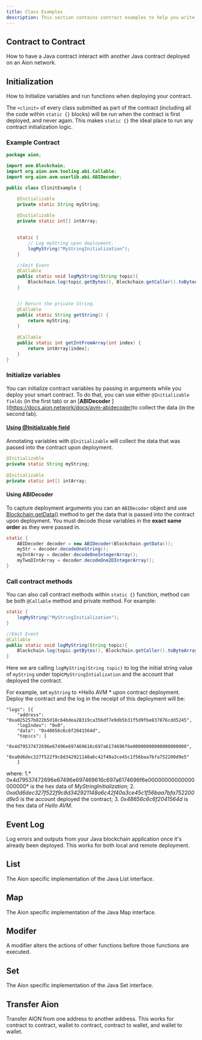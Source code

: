 ```yaml
---
title: Class Examples
description: This section contains contract examples to help you write your Java contract!
---
```


## Contract to Contract

How to have a Java contract interact with another Java contract deployed on an Aion network.

## Initialization

How to Initialize variables and run functions when deploying your contract.

The `<clinit>` of every class submitted as part of the contract (including all the code within `static {}` blocks) will be run when the contract is first deployed, and never again.  This makes `static {}` the ideal place to run any contract initialization logic.

### Example Contract

```java
package aion;

import avm.Blockchain;
import org.aion.avm.tooling.abi.Callable;
import org.aion.avm.userlib.abi.ABIDecoder;

public class ClinitExample {

    @Initializable
    private static String myString;
  
    @Initializable
    private static int[] intArray;
  	

    static {      
      	// Log myString upon deployment.
      	logMyString("MyStringInitialization");
    }

  	//Emit Event
  	@Callable
    public static void logMyString(String topic){
        Blockchain.log(topic.getBytes(), Blockchain.getCaller().toByteArray(), myString.getBytes());
    }


    // Return the private String.
    @Callable
    public static String getString() {
        return myString;
    }
  
    @Callable
    public static int getIntFromArray(int index) {
        return intArray[index];
    }
}
```

### Initialize variables

You can initialize contract variables by passing in arguments while you deploy your smart contract. To do that, you can use either `@Initializable fields` (in the first tab) or
an [**ABIDecoder** ]((https://docs.aion.network/docs/avm-abidecoder)to collect the data (in the second tab). 

#### [Using @Initializable field](https://docs.aion.network/docs/initializable-fields) 
Annotating variables with `@Initializable`  will collect the data that was passed into the contract upon deployment.

```java
@Initializable
private static String myString;
  
@Initializable
private static int[] intArray;
```

#### Using ABIDecoder
To capture deployment arguments you can an `ABIDecoder` object and use [Blockchain.getData()](https://avm-api.aion.network/avm/blockchain#getData%28%29) method to get the data that is passed into the contract upon deployment. You must decode those variables in the **exact same order** as they were passed in.

```java
static {
    ABIDecoder decoder = new ABIDecoder(Blockchain.getData());
    myStr = decoder.decodeOneString();
    myIntArray = decoder.decodeOneIntegerArray();
    myTwoDIntArray = decoder.decodeOne2DIntegerArray();
}
```

### Call contract methods
You can also call contract methods within `static {}` function, method can be both `@Callable` method and private method.  For example:

```java
static {
    logMyString("MyStringInitialization");
}

//Emit Event
@Callable
public static void logMyString(String topic){
    Blockchain.log(topic.getBytes(), Blockchain.getCaller().toByteArray(), myString.getBytes());
}
```

Here we are calling `logMyString(String topic)` to log the initial string value of `myString` under topic`MyStringIntialization` and the account that deployed the contract.

For example, set `myString` to *Hello AVM * upon contract deployment.
Deploy the contract and the log in the receipt of this deployment will be:
```text
"logs": [{
    "address": "0xa025257b822b5d18c64bdea28319ca356df7e9db5b31f5d9fbe837876cdd5245",
    "logIndex": "0x0",
    "data": "0x48656c6c6f2041564d",
    "topics": [
      "0x4d79537472696e67496e697469616c697a6174696f6e00000000000000000000",
      "0xa0d6dec327f522f9c8d342921148a6c42f40a3ce45c1f56baa7bfa752200d9e5"
    ]
```
where:
1.* 0x4d79537472696e67496e697469616c697a6174696f6e00000000000000000000* is the hex data of *MyStringInitialization*;
2. *0xa0d6dec327f522f9c8d342921148a6c42f40a3ce45c1f56baa7bfa752200d9e5* is the account deployed the contract;
3. *0x48656c6c6f2041564d* is the hex data of *Hello AVM*.

## Event Log

Log errors and outputs from your Java blockchain application once it's already been deployed. This works for both local and remote deployment.

## List

The Aion specific implementation of the Java List interface.

## Map

The Aion specific implementation of the Java Map interface.

## Modifer

A modifier alters the actions of other functions before those functions are executed.

## Set

The Aion specific implementation of the Java Set interface.

## Transfer Aion

Transfer AION from one address to another address. This works for contract to contract, wallet to contract, contract to wallet, and wallet to wallet.
